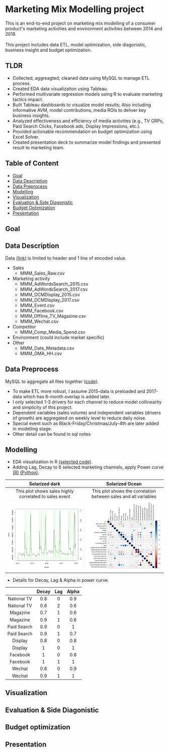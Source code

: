 # Marketing Mix Modelling project
This is an end-to-end project on marketing mix modelling of a consumer product's marketing activities and environment activities between 2014 and 2018. <br /> 
 \
This project includes data ETL, model optimization, side diagonistic, business insight and budget optimization. <br />

## TLDR
* Collected, aggreagted, cleaned data using MySQL to manage ETL process.
* Created EDA data visualizaiton using Tableau.
* Performed multivariate regression models using R to evaluate marketing tactics impact.
* Built Tableau dashboards to visualize model results; Also including informative AVM, model contributions, media ROIs to deliver key business insights.
* Analyzed effectiveness and efficiency of media activities (e.g., TV GRPs, Paid Search Clicks, Facebook ads, Display Impressions, etc.).
* Provided actionable recommendation on budget optimization using Excel Solver.
* Created presentation deck to summarize model findings and presented result to marketing team.

## Table of Content
* [Goal](#goal)
* [Data Description](#data-description)
* [Data Preprocess](#data-preprocess)
* [Modelling](#modelling)
* [Visualization](#visualization)
* [Evaluation & Side Diagonistic](#evalutaion-&-side-diagnostic)
* [Budget Optimization](#budget-optimization)
* [Presentation](#presentation)

## Goal

## Data Description
Data [(link)]() is limited to header and 1 line of encoded value.
* Sales
    - MMM_Sales_Raw.csv
* Marketing activity
    - MMM_AdWordsSearch_2015.csv
    - MMM_AdWordsSearch_2017.csv
    - MMM_DCMDisplay_2015.csv
    - MMM_DCMDisplay_2017.csv
    - MMM_Event.csv
    - MMM_Facebook.csv
    - MMM_Offline_TV_Magazine.csv
    - MMM_Wechat.csv
* Competitor
    - MMM_Comp_Media_Spend.csv
* Environment (could include market specific) 
* Other
    - MMM_Date_Metadata.csv
    - MMM_DMA_HH.csv


## Data Preprocess
MySQL to aggregate all files together [(code)](MySQL/data_preprocess.sql).
* To make ETL more robust, I assume 2015-data is preloaded and 2017-data which has 6-month overlap is added later.
* I only selected 1-3 drivers for each channel to reduce model collinearity and simplicity of this project.
* Dependent variables (sales volume) and independent variables (drivers of growth) are aggregated on weekly level to reduce daily noise.
* Special event such as Black-Friday/Christmas/July-4th are later added in modelling stage.
* Other detail can be found in sql notes


## Modelling
* EDA visualization in R [(selected code)](). 
* Adding Lag, Decay to 6 selected marketing channels, apply Power curve [(R)]() [(Python)]().

Solarized dark             |  Solarized Ocean
:-------------------------:|:-------------------------:
This plot shows sales highly correlated to sales event | This plot shows the correlation between sales and all variables
 ![](plot/eda_sales_period.png)  |  ![](plot/eda_correlation_matrix.png)
* Details for Decay, Lag & Alpha in power curve.

|             |    Decay    | Lag | Alpha |
|:-----------:|:-----------:|:---:|:-----:|
| National TV |     0.8     |  0  |  0.9  |
| National TV |     0.8     |  2  |  0.6  |
|   Magazine  |     0.7     |  1  |  0.6  |
|   Magazine  |     0.9     |  1  |  0.6  |
| Paid Search |     0.9     |  0  |   1   |
| Paid Search |     0.9     |  1  |  0.7  |
|   Display   |     0.8     |  0  |  0.8  |
|   Display   |      1      |  0  |   1   |
|   Facebook  |      1      |  0  |  0.8  |
|   Facebook  |      1      |  1  |   1   |
|    Wechat   |     0.8     |  0  |  0.9  |
|    Wechat   |     0.9     |  1  |   1   |


## Visualization

## Evaluation & Side Diagonistic

## Budget optimization

## Presentation




